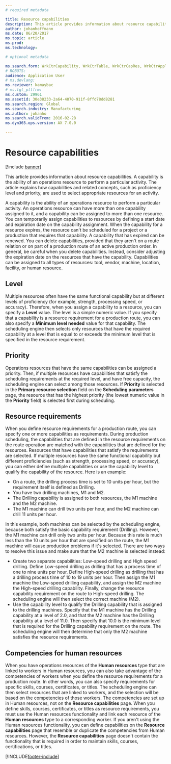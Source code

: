 ```yaml
---
# required metadata

title: Resource capabilities
description: This article provides information about resource capabilities. A capability is the ability of an operations resource to perform a particular activity. The article explains how capabilities and related concepts, such as proficiency level and priority, are used to select appropriate resources for an activity.
author: johanhoffmann
ms.date: 06/20/2017
ms.topic: article
ms.prod: 
ms.technology: 

# optional metadata

ms.search.form: WrkCtrCapability, WrkCtrTable, WrkCtrCapRes, WrkCtrApplicableResources
# ROBOTS: 
audience: Application User
# ms.devlang: 
ms.reviewer: kamaybac
# ms.tgt_pltfrm: 
ms.custom: 29961
ms.assetid: 30e38233-2a64-4070-911f-8ffd78dd8281
ms.search.region: Global
ms.search.industry: Manufacturing
ms.author: johanho
ms.search.validFrom: 2016-02-28
ms.dyn365.ops.version: AX 7.0.0

---
```


# Resource capabilities

[!include [banner](../includes/banner.md)]

This article provides information about resource capabilities. A capability is the ability of an operations resource to perform a particular activity. The article explains how capabilities and related concepts, such as proficiency level and priority, are used to select appropriate resources for an activity.

A capability is the ability of an operations resource to perform a particular activity. An operations resource can have more than one capability assigned to it, and a capability can be assigned to more than one resource. You can temporarily assign capabilities to resources by defining a start date and expiration date on the capability assignment. When the capability for a resource expires, the resource can't be scheduled for a project or a production that requires that capability. A capability that has expired can be renewed. You can delete capabilities, provided that they aren't on a route relation or on part of a production route of an active production order. In general, be careful when you delete capabilities. Instead, consider adjusting the expiration date on the resources that have the capability. Capabilities can be assigned to all types of resources: tool, vendor, machine, location, facility, or human resource.

## Level
Multiple resources often have the same functional capability but at different levels of proficiency (for example, strength, processing speed, or accuracy). Therefore, when you assign a capability to a resource, you can specify a **Level** value. The level is a simple numeric value. If you specify that a capability is a resource requirement for a production route, you can also specify a **Minimum level needed** value for that capability. The scheduling engine then selects only resources that have the required capability at a level that is equal to or exceeds the minimum level that is specified in the resource requirement.

## Priority
Operations resources that have the same capabilities can be assigned a priority. Then, if multiple resources have capabilities that satisfy the scheduling requirements at the required level, and have free capacity, the scheduling engine can select among those resources. If **Priority** is selected in the **Primary resource selection** field on the **Scheduling parameters** page, the resource that has the highest priority (the lowest numeric value in the **Priority** field) is selected first during scheduling.

## Resource requirements
When you define resource requirements for a production route, you can specify one or more capabilities as requirements. During production scheduling, the capabilities that are defined in the resource requirements on the route operation are matched with the capabilities that are defined for the resources. Resources that have capabilities that satisfy the requirements are selected. If multiple resources have the same functional capability but different proficiencies (such as strength, processing speed, or accuracy), you can either define multiple capabilities or use the capability level to qualify the capability of the resource. Here is an example:

-   On a route, the drilling process time is set to 10 units per hour, but the requirement itself is defined as Drilling.
-   You have two drilling machines, M1 and M2.
-   The Drilling capability is assigned to both resources, the M1 machine and the M2 machine.
-   The M1 machine can drill two units per hour, and the M2 machine can drill 11 units per hour.

In this example, both machines can be selected by the scheduling engine, because both satisfy the basic capability requirement (Drilling). However, the M1 machine can drill only two units per hour. Because this rate is much less than the 10 units per hour that are specified on the route, the M1 machine will cause production problems if it's selected. There are two ways to resolve this issue and make sure that the M2 machine is selected instead:

-   Create two separate capabilities: Low-speed drilling and High speed drilling. Define Low-speed drilling as drilling that has a process time of one to nine units per hour. Define High-speed drilling as drilling that has a drilling process time of 10 to 19 units per hour. Then assign the M1 machine the Low-speed drilling capability, and assign the M2 machine the High-speed drilling capability. Finally, change the resource capability requirement on the route to High-speed drilling. The scheduling engine will then select the correct machine (M2).
-   Use the capability level to qualify the Drilling capability that is assigned to the drilling machines. Specify that the M1 machine has the Drilling capability at a level of 2.0, and that the M2 machine has the Drilling capability at a level of 11.0. Then specify that 10.0 is the minimum level that is required for the Drilling capability requirement on the route. The scheduling engine will then determine that only the M2 machine satisfies the resource requirements.

## Competencies for human resources
When you have operations resources of the **Human resources** type that are linked to workers in Human resources, you can also take advantage of the competencies of workers when you define the resource requirements for a production route. In other words, you can also specify requirements for specific skills, courses, certificates, or titles. The scheduling engine can then select resources that are linked to workers, and the selection will be based on the competencies of those workers. The competencies are set up in Human resources, not on the **Resource capabilities** page. When you define skills, courses, certificates, or titles as resource requirements, you must use the Human resources functionality and link each resource of the **Human resources** type to a corresponding worker. If you aren't using the Human resources functionality, you can define capabilities on the **Resource capabilities** page that resemble or duplicate the competencies from Human resources. However, the **Resource capabilities** page doesn't contain the functionality that is required in order to maintain skills, courses, certifications, or titles.





[!INCLUDE[footer-include](../../includes/footer-banner.md)]
